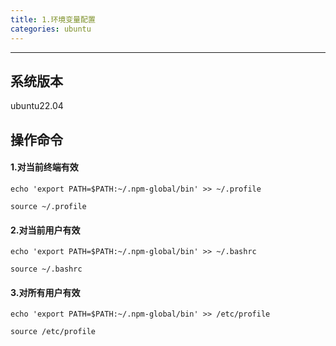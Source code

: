 ```yaml
---
title: 1.环境变量配置
categories: ubuntu
---
```


-------------------

## 系统版本

ubuntu22.04

## 操作命令

#### 1.对当前终端有效

```
echo 'export PATH=$PATH:~/.npm-global/bin' >> ~/.profile

source ~/.profile
```

#### 2.对当前用户有效

```
echo 'export PATH=$PATH:~/.npm-global/bin' >> ~/.bashrc

source ~/.bashrc
```

#### 3.对所有用户有效

```
echo 'export PATH=$PATH:~/.npm-global/bin' >> /etc/profile

source /etc/profile
```